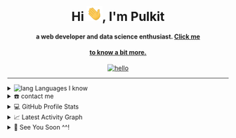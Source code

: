 <div align="center">
<h1 align="center">Hi <img width="35" src="https://github.com/1999AZZAR/1999AZZAR/blob/main/resources/img/waving.gif">, I'm Pulkit</h1>
  <h4 align="center">a web developer and data science enthusiast. <a href="https://sparks-fly13.github.io/my-site/" alt="me">Click me</h4>
    <h4> to know a bit more. </h4>
</div>

<div align="center">
  <a href="https://sparks-fly13.github.io/sparks-fly13/">
  <img  src="https://media.giphy.com/media/9cZQnwdzUXTDG/giphy.gif"
       alt="hello" /></a>
</div>

-----
  <details>
    <summary><img src="https://user-images.githubusercontent.com/97047941/204160676-29a5d9ff-d0d4-4e26-83a9-fbd6fcfe5afc.gif" height="16" width="20" alt="lang"> Languages I know </summary>
    <div align="center">
    <samp>
      <br/>
      <p>
        <img src="https://raw.githubusercontent.com/jmnote/z-icons/master/svg/c.svg" alt="c" height="40">
        <img src="https://raw.githubusercontent.com/jmnote/z-icons/master/svg/cpp.svg" alt="c++" height="40">
        <img src="https://raw.githubusercontent.com/jmnote/z-icons/master/svg/git.svg" alt="git" height="40">
        <img src="https://raw.githubusercontent.com/jmnote/z-icons/master/svg/javascript.svg" alt="js" height="40">
      </p>
      <p>
        <img src="https://raw.githubusercontent.com/jmnote/z-icons/master/svg/python.svg" alt="python" height="40">
        <img src="https://user-images.githubusercontent.com/97047941/204161311-eb2b148f-5e79-4199-ae38-6f1e6618de2f.png" alt="html" height="40">
        <img src="https://user-images.githubusercontent.com/97047941/204161468-4a63626f-7d0a-42b4-ba89-582b361bcc93.png" alt="css" height="40">
      </p>
      <p>
        <img src="https://user-images.githubusercontent.com/97047941/204161538-934037b8-5a13-4dee-8d63-0b45d4eb033f.png" alt="node-js" height="40">
        <img src="https://user-images.githubusercontent.com/97047941/204161619-1671cb08-3097-4a8b-907b-ef9b6f9dd831.png" alt="solidity" height="40">
      </p>
<br>
      </samp>
      </div>
  </details>
<details>
  <summary>☎️ contact me</summary>
<div>
  <samp>
    <h2 align="center">some of my socials:</h2>
    <p align="center">
      <a href="https://www.linkedin.com/in/pulkit-sinha-078992228/" target="blank"><img align="center"
         src="https://img.shields.io/badge/linkedin-%231DA1F2.svg?style=for-the-badge&logo=linkedin&logoColor=gold"
         alt="pulkit" height="30"/></a>
      <a href="mailto:pulkitsinhaor@gmail.com" target="blank"><img align="center"
         src="https://img.shields.io/badge/gmail-EA4335.svg?style=for-the-badge&logo=gmail&logoColor=gold"
         alt="pulkit" height="30"/></a>
      <a href="discordapp.com/users/694124591391703051" target="blank"><img align="center" 
         src="https://www.freepnglogos.com/uploads/discord-logo-png/concours-discord-cartes-voeux-fortnite-france-6.png"
         alt="pulkit" height="30"/>akamé#4192</a>
    </p>
  <p align="center">
      <a href="https://instagram.com/sparksfly.__" target="blank"><img align="center"
         src="https://img.shields.io/badge/instagram-%23E4405F.svg?style=for-the-badge&logo=Instagram&logoColor=gold"
         alt="azzar" height="30"/></a>
      <a href="https://twitter.com/akame13__" target="blank"><img align="center"
         src="https://img.shields.io/badge/twitter-1DA1F2.svg?style=for-the-badge&logo=twitter&logoColor=gold"
         alt="azzar" height="30"/></a>
      <br>
    </p>
  </samp>
</div>
</details>
  
<details> 
  <summary>💻 GitHub Profile Stats</summary>
  <div>
  <samp>
    <h2 align="center"> Github stats </h2>
      <br/>
    <details open>
  <summary><h3>Languages</h3></summary>
            <p align="center">
        <a href="https://github.com/sparks-fly13/">
          <img src="https://github-readme-stats.vercel.app/api/top-langs/?username=sparks-fly13&langs_count=6&theme=gruvbox&layout=compact&hide_border=true"
          alt="sparks-fly13 :: overall Top Langs " /></a>
      </p>
        <p align="center">
          <a href="https://github.com/sparks-fly13/">
          <img width="45%" src="https://github-profile-summary-cards.vercel.app/api/cards/repos-per-language?username=sparks-fly13&theme=gruvbox&layout=compact&hide_border=true"
          alt="sparks-fly13 :: Top Langs by repo" />
          <img width="45%" src="https://github-profile-summary-cards.vercel.app/api/cards/most-commit-language?username=sparks-fly13&theme=gruvbox&layout=compact&hide_border=true"
          alt="sparks-fly13 :: Top Langs by commit" />
          </a>
        </p>
</details>
    <details open>
  <summary><h3>stasistic</h3></summary>
        <p align="center">
          <a href="https://github.com/sparks-fly13/">
          <img width="49.5%" src="https://github-readme-stats.vercel.app/api?username=sparks-fly13&show_icons=true&theme=gruvbox&hide_border=true" />
          <img width="49.5%" src="https://github-readme-streak-stats.herokuapp.com/?user=sparks-fly13&theme=gruvbox&hide_border=true" />
          </a>
       </p>
     <br>
     </samp>
  </div>    
</details>

<details>
  <summary>📈 Latest Activity Graph</summary>
  <samp>
  <br/>
  <h2 align="center"> latest contribution </h2>
<a href="https://github.com/sparks-fly13/github-readme-activity-graph">
  <img alt="azzar's Activity Graph" src="https://activity-graph.herokuapp.com/graph/?username=sparks-fly13&bg_color=000&color=fff&line=00E676&point=fff&hide_border=true" /></a>
<br/>
  </samp>
  </details>

<details>
  <summary>👋 See You Soon ^^! </summary>
  <samp>
    <div align="center">
    <a href="https://github.com/sparks-fly13/">
    <img src="https://media.giphy.com/media/W9MrfVxE4s2Zi/giphy.gif" height="135" alt="wave">
    </a>
    </div>
 </details>
